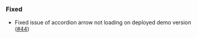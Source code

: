 <!--
A new scriv changelog fragment.

Uncomment the section that is right (remove the HTML comment wrapper).
-->

<!--
### Removed

- A bullet item for the Removed category.

-->
<!--
### Added

- A bullet item for the Added category.

-->
<!--
### Changed

- A bullet item for the Changed category.

-->
<!--
### Deprecated

- A bullet item for the Deprecated category.

-->

### Fixed

- Fixed issue of accordion arrow not loading on deployed demo version ([#44](https://github.com/mckinsey/vizro/pull/44))

<!--
### Security

- A bullet item for the Security category.

-->
